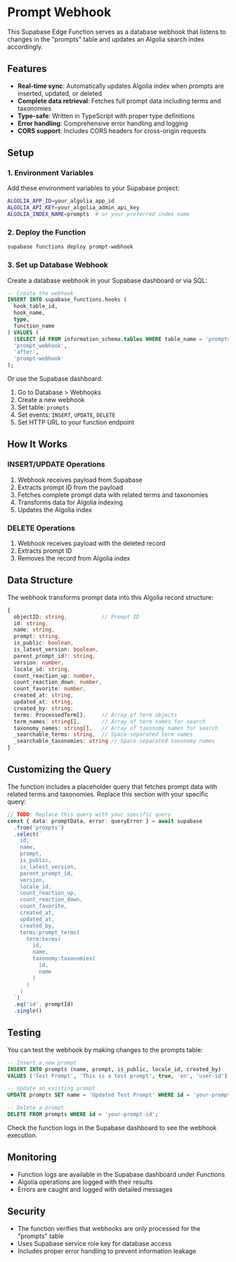 # Prompt Webhook

This Supabase Edge Function serves as a database webhook that listens to changes in the "prompts" table and updates an Algolia search index accordingly.

## Features

- **Real-time sync**: Automatically updates Algolia index when prompts are inserted, updated, or deleted
- **Complete data retrieval**: Fetches full prompt data including terms and taxonomies
- **Type-safe**: Written in TypeScript with proper type definitions
- **Error handling**: Comprehensive error handling and logging
- **CORS support**: Includes CORS headers for cross-origin requests

## Setup

### 1. Environment Variables

Add these environment variables to your Supabase project:

```bash
ALGOLIA_APP_ID=your_algolia_app_id
ALGOLIA_API_KEY=your_algolia_admin_api_key
ALGOLIA_INDEX_NAME=prompts  # or your preferred index name
```

### 2. Deploy the Function

```bash
supabase functions deploy prompt-webhook
```

### 3. Set up Database Webhook

Create a database webhook in your Supabase dashboard or via SQL:

```sql
-- Create the webhook
INSERT INTO supabase_functions.hooks (
  hook_table_id,
  hook_name,
  type,
  function_name
) VALUES (
  (SELECT id FROM information_schema.tables WHERE table_name = 'prompts'),
  'prompt_webhook',
  'after',
  'prompt-webhook'
);
```

Or use the Supabase dashboard:
1. Go to Database > Webhooks
2. Create a new webhook
3. Set table: `prompts`
4. Set events: `INSERT`, `UPDATE`, `DELETE`
5. Set HTTP URL to your function endpoint

## How It Works

### INSERT/UPDATE Operations

1. Webhook receives payload from Supabase
2. Extracts prompt ID from the payload
3. Fetches complete prompt data with related terms and taxonomies
4. Transforms data for Algolia indexing
5. Updates the Algolia index

### DELETE Operations

1. Webhook receives payload with the deleted record
2. Extracts prompt ID
3. Removes the record from Algolia index

## Data Structure

The webhook transforms prompt data into this Algolia record structure:

```typescript
{
  objectID: string,           // Prompt ID
  id: string,
  name: string,
  prompt: string,
  is_public: boolean,
  is_latest_version: boolean,
  parent_prompt_id?: string,
  version: number,
  locale_id: string,
  count_reaction_up: number,
  count_reaction_down: number,
  count_favorite: number,
  created_at: string,
  updated_at: string,
  created_by: string,
  terms: ProcessedTerm[],     // Array of term objects
  term_names: string[],       // Array of term names for search
  taxonomy_names: string[],   // Array of taxonomy names for search
  _searchable_terms: string,  // Space-separated term names
  _searchable_taxonomies: string // Space-separated taxonomy names
}
```

## Customizing the Query

The function includes a placeholder query that fetches prompt data with related terms and taxonomies. Replace this section with your specific query:

```typescript
// TODO: Replace this query with your specific query
const { data: promptData, error: queryError } = await supabase
  .from('prompts')
  .select(`
    id,
    name,
    prompt,
    is_public,
    is_latest_version,
    parent_prompt_id,
    version,
    locale_id,
    count_reaction_up,
    count_reaction_down,
    count_favorite,
    created_at,
    updated_at,
    created_by,
    terms:prompt_terms(
      term:terms(
        id,
        name,
        taxonomy:taxonomies(
          id,
          name
        )
      )
    )
  `)
  .eq('id', promptId)
  .single()
```

## Testing

You can test the webhook by making changes to the prompts table:

```sql
-- Insert a new prompt
INSERT INTO prompts (name, prompt, is_public, locale_id, created_by) 
VALUES ('Test Prompt', 'This is a test prompt', true, 'en', 'user-id');

-- Update an existing prompt
UPDATE prompts SET name = 'Updated Test Prompt' WHERE id = 'your-prompt-id';

-- Delete a prompt
DELETE FROM prompts WHERE id = 'your-prompt-id';
```

Check the function logs in the Supabase dashboard to see the webhook execution.

## Monitoring

- Function logs are available in the Supabase dashboard under Functions
- Algolia operations are logged with their results
- Errors are caught and logged with detailed messages

## Security

- The function verifies that webhooks are only processed for the "prompts" table
- Uses Supabase service role key for database access
- Includes proper error handling to prevent information leakage
